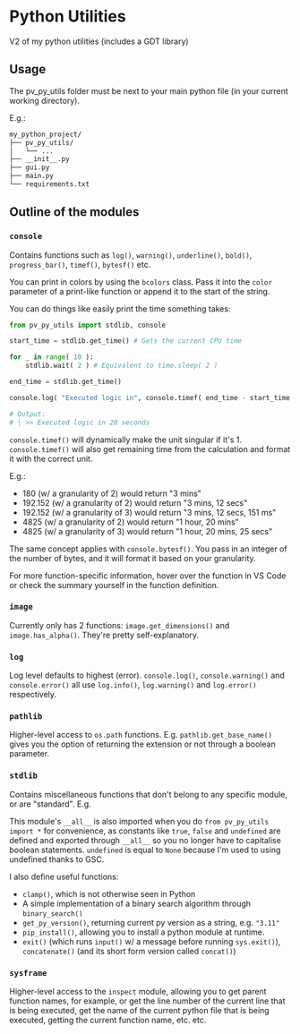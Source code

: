# Python Utilities
V2 of my python utilities (includes a GDT library)

## Usage

The pv_py_utils folder must be next to your main python file (in your current working directory).

E.g.:
```md
my_python_project/
├── pv_py_utils/
│   └── ...
├── __init__.py
├── gui.py
├── main.py
└── requirements.txt
```

## Outline of the modules

### `console`

Contains functions such as `log()`, `warning()`, `underline()`, `bold()`, `progress_bar()`, `timef()`, `bytesf()` etc.

You can print in colors by using the `bcolors` class. Pass it into the `color` parameter of a print-like function or append it to the start of the string.

You can do things like easily print the time something takes:

```py
from pv_py_utils import stdlib, console

start_time = stdlib.get_time() # Gets the current CPU time

for _ in range( 10 ):
	stdlib.wait( 2 ) # Equivalent to time.sleep( 2 )

end_time = stdlib.get_time()

console.log( "Executed logic in", console.timef( end_time - start_time ) )

# Output:
# | >> Executed logic in 20 seconds
```

`console.timef()` will dynamically make the unit singular if it's 1. `console.timef()` will also get remaining time from the calculation and format it with the correct unit.

E.g.:
- 180 (w/ a granularity of 2) would return "3 mins"
- 192.152 (w/ a granularity of 2) would return "3 mins, 12 secs"
- 192.152 (w/ a granularity of 3) would return "3 mins, 12 secs, 151 ms"
- 4825 (w/ a granularity of 2) would return "1 hour, 20 mins"
- 4825 (w/ a granularity of 3) would return "1 hour, 20 mins, 25 secs"

The same concept applies with `console.bytesf()`. You pass in an integer of the number of bytes, and it will format it based on your granularity.

For more function-specific information, hover over the function in VS Code or check the summary yourself in the function definition.

### `image`

Currently only has 2 functions: `image.get_dimensions()` and `image.has_alpha()`. They're pretty self-explanatory.

### `log`

Log level defaults to highest (error). `console.log()`, `console.warning()` and `console.error()` all use `log.info()`, `log.warning()` and `log.error()` respectively.

### `pathlib`

Higher-level access to `os.path` functions. E.g. `pathlib.get_base_name()` gives you the option of returning the extension or not through a boolean parameter.

### `stdlib`

Contains miscellaneous functions that don't belong to any specific module, or are "standard". E.g.

This module's `__all__` is also imported when you do `from pv_py_utils import *` for convenience, as constants like `true`, `false` and `undefined` are defined and exported through `__all__` so you no longer have to capitalise boolean statements. `undefined` is equal to `None` because I'm used to using undefined thanks to GSC.

I also define useful functions:
- `clamp()`, which is not otherwise seen in Python
- A simple implementation of a binary search algorithm through `binary_search()`
- `get_py_version()`, returning current py version as a string, e.g. `"3.11"`
- `pip_install()`, allowing you to install a python module at runtime.
- `exit()` (which runs `input()` w/ a message before running `sys.exit()`), `concatenate()` (and its short form version called `concat()`)

### `sysframe`

Higher-level access to the `inspect` module, allowing you to get parent function names, for example, or get the line number of the current line that is being executed, get the name of the current python file that is being executed, getting the current function name, etc. etc.
